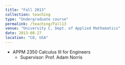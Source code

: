 ```yaml
---
title: "Fall 2013"
collection: teaching
type: "Undergraduate course"
permalink: /teaching/Fall13
venue: "University C, Dept. of Applied Mathematics"
date: 2013-08-27
location: "CO, USA"
---
```


* APPM 2350 Calculus III for Engineers
  * Supervisor: Prof. Adam Norris